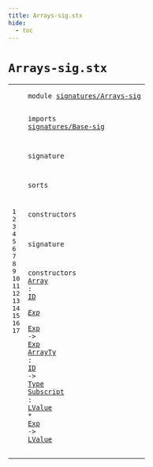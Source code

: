 ```yaml
---
title: Arrays-sig.stx
hide:
  - toc
---
```


# `Arrays-sig.stx`



[pdmosses/metaborg-tiger/org.metaborg.lang.tiger.statix/src-gen/statix/signatures/Arrays-sig.stx]: https://github.com/pdmosses/metaborg-tiger/blob/master/org.metaborg.lang.tiger.statix/src-gen/statix/signatures/Arrays-sig.stx "The source file on GitHub"

<div class="stx"><table class="highlighttable"><tbody><tr><td class="linenos"><div class="linenodiv"><pre><span></span>1
2
3
4
5
6
7
8
9
10
11
12
13
14
15
16
17
</pre></div></td>
<td class="code"><pre><code><span class="keyword">module</span> <a href="../Tiger-sig.stx/#signatures/Arrays-sig_296_317" id="signatures/Arrays-sig_7_28" title="Referenced at ../Tiger-sig.stx line 14"><span class="token sort_ModuleID">signatures/Arrays-sig</span></a>

<span class="keyword">imports</span>
  <a href="../Base-sig.stx/#signatures/Base-sig_7_26" id="signatures/Base-sig_40_59" title="Defined at ../Base-sig.stx line 1"><span class="token sort_ModuleID">signatures/Base-sig</span></a>

<span class="keyword">signature</span>

  <span class="keyword">sorts</span>

  <span class="keyword">constructors</span>

<span class="keyword">signature</span>

  <span class="keyword">constructors</span>
    <a href="../../../../trans/static-semantics.stx/#Array_6820_6825" id="Array_127_132" title="Referenced at ../../../../trans/static-semantics.stx line 292"><span class="token sort_ModuleID">Array</span></a> <span class="operator">:</span> <span class="cons_SimpleSort"><a href="../Base-sig.stx/#ID_104_106" id="ID_135_137" title="Defined at ../Base-sig.stx line 13"><span class="token sort_ModuleID">ID</span></a></span> <span class="operator">*</span> <span class="cons_SimpleSort"><a href="../Base-sig.stx/#Exp_68_71" id="Exp_140_143" title="Defined at ../Base-sig.stx line 9"><span class="token sort_ModuleID">Exp</span></a></span> <span class="operator">*</span> <span class="cons_SimpleSort"><a href="../Base-sig.stx/#Exp_68_71" id="Exp_146_149" title="Defined at ../Base-sig.stx line 9"><span class="token sort_ModuleID">Exp</span></a></span> <span class="operator">-&gt;</span> <span class="cons_SimpleSort"><a href="../Base-sig.stx/#Exp_68_71" id="Exp_153_156" title="Defined at ../Base-sig.stx line 9"><span class="token sort_ModuleID">Exp</span></a></span>
    <a href="../../../../trans/static-semantics.stx/#ArrayTy_6652_6659" id="ArrayTy_161_168" title="Referenced at ../../../../trans/static-semantics.stx line 286"><span class="token sort_ModuleID">ArrayTy</span></a> <span class="operator">:</span> <span class="cons_SimpleSort"><a href="../Base-sig.stx/#ID_104_106" id="ID_171_173" title="Defined at ../Base-sig.stx line 13"><span class="token sort_ModuleID">ID</span></a></span> <span class="operator">-&gt;</span> <span class="cons_SimpleSort"><a href="../Base-sig.stx/#Type_87_91" id="Type_177_181" title="Defined at ../Base-sig.stx line 11"><span class="token sort_ModuleID">Type</span></a></span>
    <a href="../../../../trans/static-semantics.stx/#Subscript_7028_7037" id="Subscript_186_195" title="Referenced at ../../../../trans/static-semantics.stx line 300"><span class="token sort_ModuleID">Subscript</span></a> <span class="operator">:</span> <span class="cons_SimpleSort"><a href="../Base-sig.stx/#LValue_76_82" id="LValue_198_204" title="Defined at ../Base-sig.stx line 10"><span class="token sort_ModuleID">LValue</span></a></span> <span class="operator">*</span> <span class="cons_SimpleSort"><a href="../Base-sig.stx/#Exp_68_71" id="Exp_207_210" title="Defined at ../Base-sig.stx line 9"><span class="token sort_ModuleID">Exp</span></a></span> <span class="operator">-&gt;</span> <span class="cons_SimpleSort"><a href="../Base-sig.stx/#LValue_76_82" id="LValue_214_220" title="Defined at ../Base-sig.stx line 10"><span class="token sort_ModuleID">LValue</span></a></span>
</code></pre></td></tr></tbody></table></div>